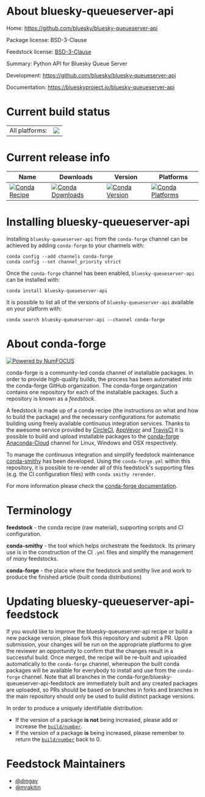 About bluesky-queueserver-api
=============================

Home: https://github.com/bluesky/bluesky-queueserver-api

Package license: BSD-3-Clause

Feedstock license: [BSD-3-Clause](https://github.com/conda-forge/bluesky-queueserver-api-feedstock/blob/main/LICENSE.txt)

Summary: Python API for Bluesky Queue Server

Development: https://github.com/bluesky/bluesky-queueserver-api

Documentation: https://blueskyproject.io/bluesky-queueserver-api

Current build status
====================


<table><tr><td>All platforms:</td>
    <td>
      <a href="https://dev.azure.com/conda-forge/feedstock-builds/_build/latest?definitionId=15563&branchName=main">
        <img src="https://dev.azure.com/conda-forge/feedstock-builds/_apis/build/status/bluesky-queueserver-api-feedstock?branchName=main">
      </a>
    </td>
  </tr>
</table>

Current release info
====================

| Name | Downloads | Version | Platforms |
| --- | --- | --- | --- |
| [![Conda Recipe](https://img.shields.io/badge/recipe-bluesky--queueserver--api-green.svg)](https://anaconda.org/conda-forge/bluesky-queueserver-api) | [![Conda Downloads](https://img.shields.io/conda/dn/conda-forge/bluesky-queueserver-api.svg)](https://anaconda.org/conda-forge/bluesky-queueserver-api) | [![Conda Version](https://img.shields.io/conda/vn/conda-forge/bluesky-queueserver-api.svg)](https://anaconda.org/conda-forge/bluesky-queueserver-api) | [![Conda Platforms](https://img.shields.io/conda/pn/conda-forge/bluesky-queueserver-api.svg)](https://anaconda.org/conda-forge/bluesky-queueserver-api) |

Installing bluesky-queueserver-api
==================================

Installing `bluesky-queueserver-api` from the `conda-forge` channel can be achieved by adding `conda-forge` to your channels with:

```
conda config --add channels conda-forge
conda config --set channel_priority strict
```

Once the `conda-forge` channel has been enabled, `bluesky-queueserver-api` can be installed with:

```
conda install bluesky-queueserver-api
```

It is possible to list all of the versions of `bluesky-queueserver-api` available on your platform with:

```
conda search bluesky-queueserver-api --channel conda-forge
```


About conda-forge
=================

[![Powered by
NumFOCUS](https://img.shields.io/badge/powered%20by-NumFOCUS-orange.svg?style=flat&colorA=E1523D&colorB=007D8A)](https://numfocus.org)

conda-forge is a community-led conda channel of installable packages.
In order to provide high-quality builds, the process has been automated into the
conda-forge GitHub organization. The conda-forge organization contains one repository
for each of the installable packages. Such a repository is known as a *feedstock*.

A feedstock is made up of a conda recipe (the instructions on what and how to build
the package) and the necessary configurations for automatic building using freely
available continuous integration services. Thanks to the awesome service provided by
[CircleCI](https://circleci.com/), [AppVeyor](https://www.appveyor.com/)
and [TravisCI](https://travis-ci.com/) it is possible to build and upload installable
packages to the [conda-forge](https://anaconda.org/conda-forge)
[Anaconda-Cloud](https://anaconda.org/) channel for Linux, Windows and OSX respectively.

To manage the continuous integration and simplify feedstock maintenance
[conda-smithy](https://github.com/conda-forge/conda-smithy) has been developed.
Using the ``conda-forge.yml`` within this repository, it is possible to re-render all of
this feedstock's supporting files (e.g. the CI configuration files) with ``conda smithy rerender``.

For more information please check the [conda-forge documentation](https://conda-forge.org/docs/).

Terminology
===========

**feedstock** - the conda recipe (raw material), supporting scripts and CI configuration.

**conda-smithy** - the tool which helps orchestrate the feedstock.
                   Its primary use is in the construction of the CI ``.yml`` files
                   and simplify the management of *many* feedstocks.

**conda-forge** - the place where the feedstock and smithy live and work to
                  produce the finished article (built conda distributions)


Updating bluesky-queueserver-api-feedstock
==========================================

If you would like to improve the bluesky-queueserver-api recipe or build a new
package version, please fork this repository and submit a PR. Upon submission,
your changes will be run on the appropriate platforms to give the reviewer an
opportunity to confirm that the changes result in a successful build. Once
merged, the recipe will be re-built and uploaded automatically to the
`conda-forge` channel, whereupon the built conda packages will be available for
everybody to install and use from the `conda-forge` channel.
Note that all branches in the conda-forge/bluesky-queueserver-api-feedstock are
immediately built and any created packages are uploaded, so PRs should be based
on branches in forks and branches in the main repository should only be used to
build distinct package versions.

In order to produce a uniquely identifiable distribution:
 * If the version of a package **is not** being increased, please add or increase
   the [``build/number``](https://docs.conda.io/projects/conda-build/en/latest/resources/define-metadata.html#build-number-and-string).
 * If the version of a package **is** being increased, please remember to return
   the [``build/number``](https://docs.conda.io/projects/conda-build/en/latest/resources/define-metadata.html#build-number-and-string)
   back to 0.

Feedstock Maintainers
=====================

* [@dmgav](https://github.com/dmgav/)
* [@mrakitin](https://github.com/mrakitin/)

